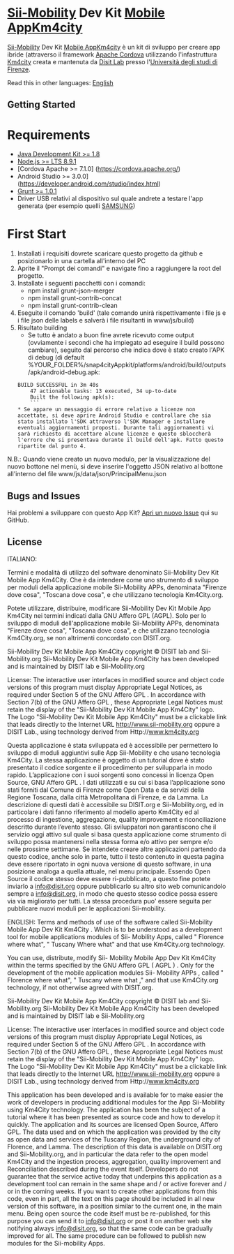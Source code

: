 # [Sii-Mobility](http://www.sii-mobility.org) Dev Kit [Mobile App](http://www.km4city.org/app/)[Km4city](http://www.km4city.org)

[Sii-Mobility](http://www.sii-mobility.org) Dev Kit [Mobile App](http://www.km4city.org/app/)[Km4city](http://www.km4city.org) è un kit di sviluppo per creare app ibride (attraverso il framework [Apache Cordova](https://cordova.apache.org) utilizzando l'infastruttura [Km4city](http://www.km4city.org) creata e mantenuta da [Disit Lab](http://www.disit.org) presso l'[Università degli studi di Firenze](http://www.unifi.it).

Read this in other languages: [English](https://github.com/disit/snap4cityAppkit/blob/master/Readme.en.md)

## Getting Started

# Requirements

 - [Java Development Kit >= 1.8](http://www.oracle.com/technetwork/java/javase/downloads/jdk8-downloads-2133151.html)
 - [Node.js >= LTS 8.9.1](https://nodejs.org/it/) 
 - [Cordova Apache >= 7.1.0] (https://cordova.apache.org/)
 - Android Studio >= 3.0.0](https://developer.android.com/studio/index.html)
 - [Grunt >= 1.0.1](https://gruntjs.com/)
 - Driver USB relativi al dispositivo sul quale andrete a testare l'app generata (per esempio quelli [SAMSUNG](http://downloadcenter.samsung.com/content/DR/201602/20160217043054798/SAMSUNG_USB_Driver_for_Mobile_Phones_v1.5.45.00.exe))

# First Start

 1. Installati i requisiti dovrete scaricare questo progetto da github e posizionarlo in una cartella all'interno del PC
 2. Aprite il "Prompt dei comandi" e navigate fino a raggiungere la root del progetto.
 3. Installate i seguenti pacchetti con i comandi:
	* npm install grunt-json-merger
	* npm install grunt-contrib-concat
	* npm install grunt-contrib-clean 
 4. Eseguite il comando 'build' (tale comando unirà rispettivamente i file js e i file json delle labels e salverà i file risultanti in www/js/build)
 5. Risultato building
	* Se tutto è andato a buon fine avrete ricevuto come output (ovviamente i secondi che ha impiegato ad eseguire il build possono cambiare), seguito dal percorso che indica dove è stato creato l'APK di debug (di default %YOUR_FOLDER%/snap4cityAppkit/platforms/android/build/outputs/apk/android-debug.apk:
	```
	BUILD SUCCESSFUL in 3m 40s
		47 actionable tasks: 13 executed, 34 up-to-date
		Built the following apk(s):
		```
 	* Se appare un messaggio di errore relativo a licenze non accettate, si deve aprire Android Studio e controllare che sia stato installato l'SDK attraverso l'SDK Manager e installare eventuali aggiornamenti proposti. Durante tali aggiornamenti vi sarà richiesto di accettare alcune licenze e questo sbloccherà l'errore che si presentava durante il build dell'apk. Fatto questo ripartite dal punto 4.

N.B.: Quando viene creato un nuovo modulo, per la visualizzazione del nuovo bottone nel menù, si deve inserire l'oggetto JSON relativo al bottone all'interno del file www/js/data/json/PrincipalMenu.json

## Bugs and Issues

Hai problemi a sviluppare con questo App Kit? [Apri un nuovo Issue](https://github.com/disit/snap4cityAppkit/issues) qui su GitHub.


## License

 ITALIANO:

Termini e modalità di utilizzo del software denominato Sii-Mobility Dev Kit Mobile App Km4City. Che è da intendere come uno strumento di sviluppo per moduli della applicazione mobile Sii-Mobility APPs, denominata "Firenze dove cosa", "Toscana dove cosa", e che utilizzano tecnologia Km4City.org.

Potete utilizzare, distribuire, modificare Sii-Mobility Dev Kit Mobile App Km4City nei termini indicati dalla GNU Affero GPL (AGPL). Solo per lo sviluppo di moduli dell'applicazione mobile Sii-Mobility APPs, denominata "Firenze dove cosa", "Toscana dove cosa", e che utilizzano tecnologia Km4City.org, se non altrimenti concordato con DISIT.org.

Sii-Mobility Dev Kit Mobile App Km4City copyright © DISIT lab and Sii-Mobility.org
Sii-Mobility Dev Kit Mobile App Km4City has been developed and is maintained by DISIT lab e Sii-Mobility.org

License: The interactive user interfaces in modified source and object code versions of this program must display Appropriate Legal Notices, as required under Section 5 of the GNU Affero GPL . In accordance with Section 7(b) of the GNU Affero GPL , these Appropriate Legal Notices must retain the display of the "Sii-Mobility Dev Kit Mobile App Km4City" logo. The Logo "Sii-Mobility Dev Kit Mobile App Km4City" must be a clickable link that leads directly to the Internet URL http://www.sii-mobility.org oppure a DISIT Lab., using technology derived from  Http://www.km4city.org

Questa applicazione è stata sviluppata ed è accessibile per permettero lo sviluppo di moduli aggiuntivi sulle App Sii-Mobility e che usano tecnologia Km4City.  La stessa applicazione è oggetto di un tutorial dove è stato presentato il codice sorgente e il procedimento per svilupparla in modo rapido. L’applicazione con i suoi sorgenti sono concessi in licenza Open Source, GNU Affero GPL . I dati utilizzati e su cui si basa l’applicazione sono stati forniti dal Comune di Firenze come Open Data e da servizi della Regione Toscana, dalla città Metropolitana di Firenze, e da Lamma. La descrizione di questi dati è accessibile su DISIT.org e Sii-Mobility.org, ed in particolare i dati fanno riferimento al modello aperto Km4City ed al processo di ingestione, aggregazione, quality improvement e riconciliazione descritto durante l’evento stesso.
Gli sviluppatori non garantiscono che il servizio oggi attivo sul quale si basa questa applicazione come strumento di sviluppo possa mantenersi nella stessa forma e/o attivo per sempre e/o nelle prossime settimane.  Se intendete creare altre applicazioni partendo da questo codice, anche solo in parte, tutto il testo contenuto in questa pagina deve essere riportato in ogni nuova versione di questo software, in una posizione analoga a quella attuale, nel menu principale. Essendo Open Source il codice stesso deve essere ri-pubblicato, a questo fine potete inviarlo a info@disit.org oppure pubblicarlo su altro sito web comunicandolo sempre a info@disit.org, in modo che questo stesso codice possa essere via via migliorato per tutti. La stessa procedura puo' essere seguita per pubblicare nuovi moduli per le applicazioni Sii-mobility.

ENGLISH:
Terms and methods of use of the software called Sii-Mobility Mobile App Dev Kit Km4City . Which is to be understood as a development tool for mobile applications modules of Sii- Mobility Apps, called " Florence where what", " Tuscany Where what" and that use Km4City.org technology.

You can use, distribute, modify Sii- Mobility Mobile App Dev Kit Km4City within the terms specified by the GNU Affero GPL ( AGPL ) . Only for the development of the mobile application modules Sii- Mobility APPs , called " Florence where what", " Tuscany where what ," and that use Km4City.org technology, if not otherwise agreed with DISIT.org.

Sii-Mobility Dev Kit Mobile App Km4City copyright © DISIT lab and Sii-Mobility.org
Sii-Mobility Dev Kit Mobile App Km4City has been developed and is maintained by DISIT lab e Sii-Mobility.org

License: The interactive user interfaces in modified source and object code versions of this program must display Appropriate Legal Notices, as required under Section 5 of the GNU Affero GPL . In accordance with Section 7(b) of the GNU Affero GPL , these Appropriate Legal Notices must retain the display of the "Sii-Mobility Dev Kit Mobile App Km4City" logo. The Logo "Sii-Mobility Dev Kit Mobile App Km4City" must be a clickable link that leads directly to the Internet URL http://www.sii-mobility.org oppure a DISIT Lab., using technology derived from  Http://www.km4city.org

This application has been developed and is available for to make easier the work of developers in producing additional modules for the App Sii-Mobility using Km4City technology. The application has been the subject of a tutorial where it has been presented as source code and how to develop it quickly. The application and its sources are licensed Open Source, Affero GPL. The data used and on which the application was provided by the city as open data and services of the Tuscany Region, the underground city of Florence, and Lamma. The description of this data is available on DISIT.org and Sii-Mobility.org, and in particular the data refer to the open model Km4City and the ingestion process, aggregation, quality improvement and Reconciliation described during the event itself.
Developers do not guarantee that the service active today that underpins this application as a development tool can remain in the same shape and / or active forever and / or in the coming weeks. If you want to create other applications from this code, even in part, all the text on this page should be included in all new version of this software, in a position similar to the current one, in the main menu. Being open source the code itself must be re-published, for this purpose you can send it to info@disit.org or post it on another web site notifying always info@disit.org, so that the same code can be gradually improved for all. The same procedure can be followed to publish new modules for the Sii-mobility Apps.


 
